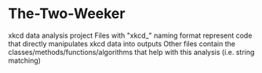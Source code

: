 The-Two-Weeker
==============

xkcd data analysis project
Files with "xkcd_" naming format represent code that directly manipulates xkcd data into outputs
Other files contain the classes/methods/functions/algorithms that help with this analysis (i.e. string matching)
